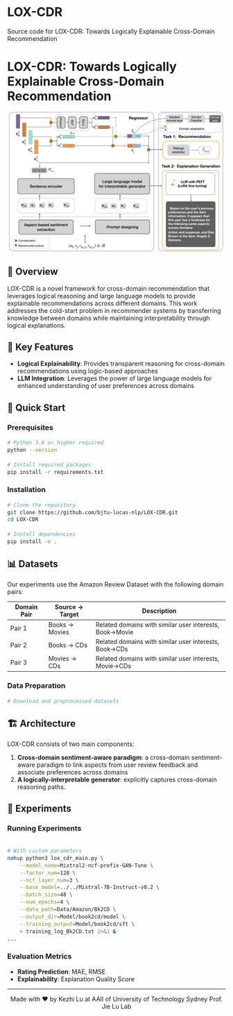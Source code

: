 # LOX-CDR
Source code for LOX-CDR: Towards Logically Explainable Cross-Domain Recommendation


# LOX-CDR: Towards Logically Explainable Cross-Domain Recommendation

![Figure 2](figures/Fig-2.png)


## 📖 Overview

LOX-CDR is a novel framework for cross-domain recommendation that leverages logical reasoning and large language models to provide explainable recommendations across different domains. This work addresses the cold-start problem in recommender systems by transferring knowledge between domains while maintaining interpretability through logical explanations.

## 🌟 Key Features

- **Logical Explainability**: Provides transparent reasoning for cross-domain recommendations using logic-based approaches
- **LLM Integration**: Leverages the power of large language models for enhanced understanding of user preferences across domains

## 🚀 Quick Start

### Prerequisites

```bash
# Python 3.8 or higher required
python --version

# Install required packages
pip install -r requirements.txt
```

### Installation

```bash
# Clone the repository
git clone https://github.com/bjtu-lucas-nlp/LOX-CDR.git
cd LOX-CDR

# Install dependencies
pip install -e .
```

## 📊 Datasets

Our experiments use the Amazon Review Dataset with the following domain pairs:

| Domain Pair | Source → Target | Description |
|------------|-----------------|-------------|
| Pair 1 | Books → Movies | Related domains with similar user interests, Book->Movie |
| Pair 2 | Books → CDs | Related domains with similar user interests, Book->CDs |
| Pair 3 | Movies → CDs | Related domains with similar user interests, Movie->CDs |

### Data Preparation

```bash
# Download and preprocessed datasets

```

## 🏗️ Architecture

LOX-CDR consists of two main components:

1. **Cross-domain sentiment-aware paradigm**: a cross-domain sentiment-aware paradigm to link aspects from user review feedback and associate preferences across domains
2. **A logically-interpretable generator**: explicitly captures cross-domain reasoning paths.

## 🔬 Experiments

### Running Experiments

```bash

# With custom parameters
nohup python3 lox_cdr_main.py \
    --model_name=Mixtral2-ncf-prefix-GAN-Tune \
    --factor_num=128 \
    --ncf_layer_num=3 \
    --base_model=../../Mistral-7B-Instruct-v0.2 \
    --batch_size=48 \
    --num_epochs=4 \
    --data_path=Data/Amazon/Bk2CD \
    --output_dir=Model/book2cd/model \
    --training_output=Model/book2cd/sft \
    > training_log_Bk2CD.txt 2>&1 &
...
```

### Evaluation Metrics

- **Rating Prediction**: MAE, RMSE
- **Explainability**: Explanation Quality Score


---

<p align="center">
  Made with ❤️ by Kezhi Lu at AAII of University of Technology Sydney Prof. Jie Lu Lab
</p>
